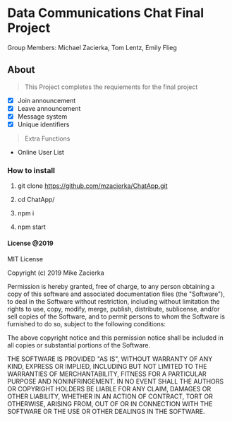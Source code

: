 # Data Communications Chat Final Project

Group Members: Michael Zacierka, Tom Lentz, Emily Flieg

## About

> This Project completes the requiements for the final project

- [x] Join announcement
- [x] Leave announcement
- [x] Message system
- [x] Unique identifiers

> Extra Functions

- Online User List

### How to install

 1. git clone https://github.com/mzacierka/ChatApp.git

 2. cd ChatApp/

 3. npm i

 4. npm start

#### License @2019

MIT License

Copyright (c) 2019 Mike Zacierka

Permission is hereby granted, free of charge, to any person obtaining a copy
of this software and associated documentation files (the "Software"), to deal
in the Software without restriction, including without limitation the rights
to use, copy, modify, merge, publish, distribute, sublicense, and/or sell
copies of the Software, and to permit persons to whom the Software is
furnished to do so, subject to the following conditions:

The above copyright notice and this permission notice shall be included in all
copies or substantial portions of the Software.

THE SOFTWARE IS PROVIDED "AS IS", WITHOUT WARRANTY OF ANY KIND, EXPRESS OR
IMPLIED, INCLUDING BUT NOT LIMITED TO THE WARRANTIES OF MERCHANTABILITY,
FITNESS FOR A PARTICULAR PURPOSE AND NONINFRINGEMENT. IN NO EVENT SHALL THE
AUTHORS OR COPYRIGHT HOLDERS BE LIABLE FOR ANY CLAIM, DAMAGES OR OTHER
LIABILITY, WHETHER IN AN ACTION OF CONTRACT, TORT OR OTHERWISE, ARISING FROM,
OUT OF OR IN CONNECTION WITH THE SOFTWARE OR THE USE OR OTHER DEALINGS IN THE
SOFTWARE.
